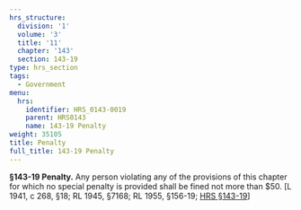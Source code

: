 ```yaml
---
hrs_structure:
  division: '1'
  volume: '3'
  title: '11'
  chapter: '143'
  section: 143-19
type: hrs_section
tags:
  - Government
menu:
  hrs:
    identifier: HRS_0143-0019
    parent: HRS0143
    name: 143-19 Penalty
weight: 35105
title: Penalty
full_title: 143-19 Penalty
---
```

**§143-19 Penalty.** Any person violating any of the provisions of this chapter for which no special penalty is provided shall be fined not more than $50\. [L 1941, c 268, §18; RL 1945, §7168; RL 1955, §156-19; [HRS §143-19](/title-11/chapter-143/section-143-19/)]